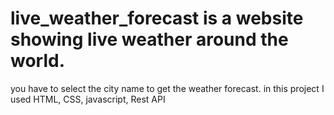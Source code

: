 # live_weather_forecast is a website showing live weather around the world.
you have to select the city name to get the weather forecast. 
in this project I used HTML, CSS, javascript, Rest API 
